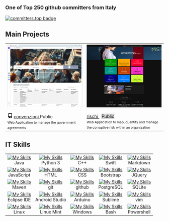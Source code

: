 ### One of Top 250 github committers from Italy

[![committers.top badge](https://user-badge.committers.top/italy/gbetorre.svg)](https://user-badge.committers.top/italy/gbetorre)

## Main Projects

<table border="0">
    <tr>
        <td width="50%">
            <img src="https://raw.githubusercontent.com/gbetorre/convenzioni/refs/heads/main/col/src/main/webapp/assets/images/screenshot/landing0.13.png" width="350" height="200">
            <br><br>
            <div class="pinned-item-list-item-content">
                <div class="d-flex width-full position-relative">
                    <div class="flex-1">
                        <svg aria-hidden="true" height="16" viewBox="0 0 16 16" version="1.1" width="16" data-view-component="true" class="octicon octicon-repo mr-1 color-fg-muted">
                            <path d="M2 2.5A2.5 2.5 0 0 1 4.5 0h8.75a.75.75 0 0 1 .75.75v12.5a.75.75 0 0 1-.75.75h-2.5a.75.75 0 0 1 0-1.5h1.75v-2h-8a1 1 0 0 0-.714 1.7.75.75 0 1 1-1.072 1.05A2.495 2.495 0 0 1 2 11.5Zm10.5-1h-8a1 1 0 0 0-1 1v6.708A2.486 2.486 0 0 1 4.5 9h8ZM5 12.25a.25.25 0 0 1 .25-.25h3.5a.25.25 0 0 1 .25.25v3.25a.25.25 0 0 1-.4.2l-1.45-1.087a.249.249 0 0 0-.3 0L5.4 15.7a.25.25 0 0 1-.4-.2Z"></path>
                        </svg>
                        <span data-view-component="true" class="position-relative">
                            <a href="https://github.com/gbetorre/convenzioni/" data-view-component="true" class="Link mr-1 text-bold wb-break-word">
                                <span class="repo">convenzioni</span>
                            </a>
                        </span>
                        <span class="Label Label--secondary v-align-middle mt-1 no-wrap v-align-baseline Label--inline">Public</span>
                    </div>
                </div>
            </div>
            <span style="font-size:75%">Web Application to manage the government agreements</span>
        </td>
        <td width="50%">
            <img src="https://raw.githubusercontent.com/gbetorre/rischi/659b4580dc206840dd26230587b8f75ee7d670b4/web/img/screenshot/landing2.27.png" width="300" height="200">  <br><br> 
            <a href="https://github.com/gbetorre/rischi/" data-view-component="true" class="Link mr-1 text-bold wb-break-word">
                <span class="repo">rischi</span>
            </a>     
            &nbsp;&nbsp;<span class="badge badge-pill text-dark" style="background:lightgray">Public</span> <br> 
            <span style="font-size:75%">Web Application to map, quantify and manage the corruptive risk within an organization</span>
        </td>
    </tr>
</table>

## IT Skills
 
|             |             |               |               |               |
|   :----:    |    :----:   |     :----:    |     :----:    |     :----:    |
|[![My Skills](https://skillicons.dev/icons?i=java&theme=light)](https://skillicons.dev) <br> Java | [![My Skills](https://skillicons.dev/icons?i=py)](https://skillicons.dev) <br> Python 3 | [![My Skills](https://skillicons.dev/icons?i=cpp)](https://skillicons.dev) <br> C++  | [![My Skills](https://skillicons.dev/icons?i=swift)](https://skillicons.dev) <br> Swift   |  [![My Skills](https://skillicons.dev/icons?i=md)](https://skillicons.dev) <br> Markdown   |
|[![My Skills](https://skillicons.dev/icons?i=js)](https://skillicons.dev) <br> JavaScript | [![My Skills](https://skillicons.dev/icons?i=html)](https://skillicons.dev) <br> HTML | [![My Skills](https://skillicons.dev/icons?i=css)](https://skillicons.dev) <br> CSS  | [![My Skills](https://skillicons.dev/icons?i=bootstrap)](https://skillicons.dev) <br> Bootstrap | [![My Skills](https://skillicons.dev/icons?i=jquery)](https://skillicons.dev) <br> JQuery |
|[![My Skills](https://skillicons.dev/icons?i=maven)](https://skillicons.dev) <br> Maven | [![My Skills](https://skillicons.dev/icons?i=git)](https://skillicons.dev) <br> git | [![My Skills](https://skillicons.dev/icons?i=github)](https://skillicons.dev) <br> github  | [![My Skills](https://skillicons.dev/icons?i=postgres)](https://skillicons.dev) <br> PostgreSQL | [![My Skills](https://skillicons.dev/icons?i=sqlite)](https://skillicons.dev) <br> SQLite |
|[![My Skills](https://skillicons.dev/icons?i=eclipse)](https://skillicons.dev) <br> Eclipse IDE  | [![My Skills](https://skillicons.dev/icons?i=androidstudio)](https://skillicons.dev) <br> Android Studio  | [![My Skills](https://skillicons.dev/icons?i=arduino)](https://skillicons.dev) <br> Arduino      | [![My Skills](https://skillicons.dev/icons?i=sublime)](https://skillicons.dev) <br> Sublime      | [![My Skills](https://skillicons.dev/icons?i=vim)](https://skillicons.dev) <br> vim      |
|[![My Skills](https://skillicons.dev/icons?i=linux)](https://skillicons.dev) <br> Linux  | [![My Skills](https://skillicons.dev/icons?i=mint)](https://skillicons.dev) <br> Linux Mint  | [![My Skills](https://skillicons.dev/icons?i=windows)](https://skillicons.dev) <br> Windows      | [![My Skills](https://skillicons.dev/icons?i=bash)](https://skillicons.dev) <br> Bash      | [![My Skills](https://skillicons.dev/icons?i=powershell)](https://skillicons.dev) <br> Powershell      |


<!--
**gbetorre/gbetorre** is a ✨ _special_ ✨ repository because its `README.md` (this file) appears on your GitHub profile.

Here are some ideas to get you started:

- 🔭 I’m currently working on ...
- 🌱 I’m currently learning ...
- 👯 I’m looking to collaborate on ...
- 🤔 I’m looking for help with ...
- 💬 Ask me about ...
- 📫 How to reach me: ...
- 😄 Pronouns: ...
- ⚡ Fun fact: ...
-->
